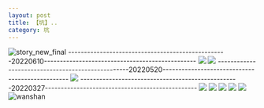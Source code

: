 ```yaml
---
layout: post
title: 【坑】..
category: 坑
---
```

![story_new_final](http://rbwl8nwm4.hd-bkt.clouddn.com/img/story_new_final_0322.png)
--------------------------------------------------20220610------------------------------------------------
![](http://rc5p5sl4z.hd-bkt.clouddn.com/img/keng_220610_2.jpg)
![](http://rc5p5sl4z.hd-bkt.clouddn.com/img/keng_220610_1.jpg)
--------------------------------------------------20220520------------------------------------------------
![](http://rc5p5sl4z.hd-bkt.clouddn.com/img/keng_220520_3.jpg)
--------------------------------------------------20220327------------------------------------------------
![](http://rbwl8nwm4.hd-bkt.clouddn.com/img/ali-220327-6.jpg)
![](http://rbwl8nwm4.hd-bkt.clouddn.com/img/ali-220327-4.jpg)
![](http://rbwl8nwm4.hd-bkt.clouddn.com/img/ali-220327-5.jpg)
![](http://rbwl8nwm4.hd-bkt.clouddn.com/img/ali-220327-2.jpg)
![](http://rbwl8nwm4.hd-bkt.clouddn.com/img/ali-220327-3.jpg)
![wanshan](http://rbwl8nwm4.hd-bkt.clouddn.com/img/wanshan.png)